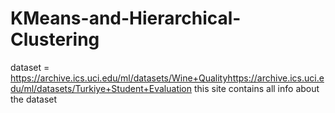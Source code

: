 # KMeans-and-Hierarchical-Clustering
dataset = https://archive.ics.uci.edu/ml/datasets/Wine+Qualityhttps://archive.ics.uci.edu/ml/datasets/Turkiye+Student+Evaluation
this site contains all info about the dataset
